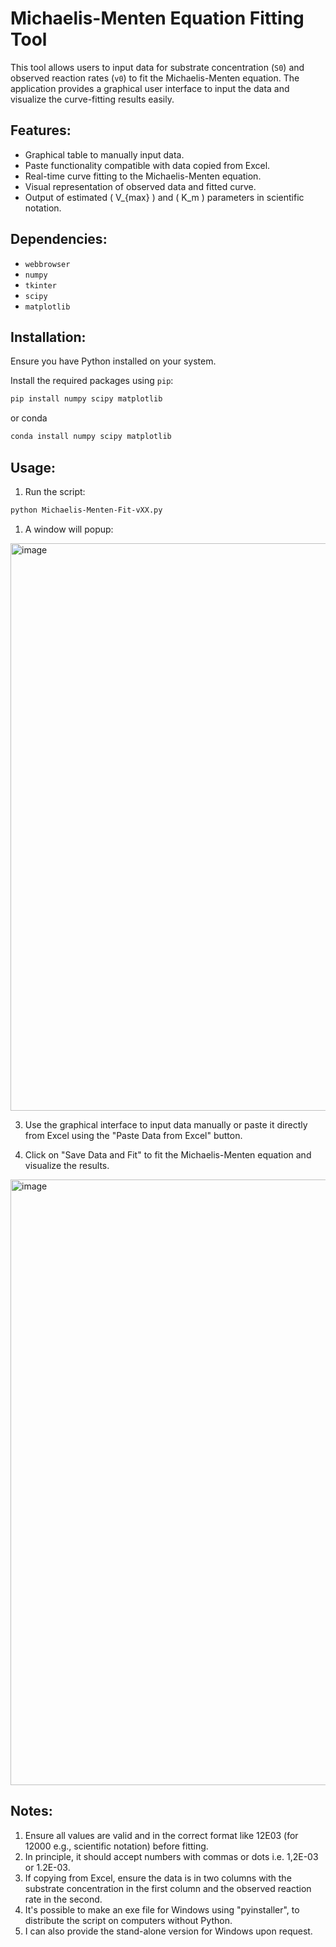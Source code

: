 # Michaelis-Menten Equation Fitting Tool

This tool allows users to input data for substrate concentration (`S0`) and observed reaction rates (`v0`) to fit the Michaelis-Menten equation. The application provides a graphical user interface to input the data and visualize the curve-fitting results easily.

## Features:

- Graphical table to manually input data.
- Paste functionality compatible with data copied from Excel.
- Real-time curve fitting to the Michaelis-Menten equation.
- Visual representation of observed data and fitted curve.
- Output of estimated \( V_{max} \) and \( K_m \) parameters in scientific notation.

## Dependencies:

- `webbrowser`
- `numpy`
- `tkinter`
- `scipy`
- `matplotlib`

## Installation:

Ensure you have Python installed on your system.

Install the required packages using `pip`:

```bash
pip install numpy scipy matplotlib
```
or conda 
```bash
conda install numpy scipy matplotlib
```

## Usage:

1. Run the script:

```bash
python Michaelis-Menten-Fit-vXX.py
```
1. A window will popup:

<img width="908" alt="image" src="https://github.com/JMB-Scripts/Michaelis-Menten/assets/20182399/d4e09358-ce38-43a2-a21b-d7d9ba7d83cb">


3. Use the graphical interface to input data manually or paste it directly from Excel using the "Paste Data from Excel" button.

4. Click on "Save Data and Fit" to fit the Michaelis-Menten equation and visualize the results.
   
<img width="969" alt="image" src="https://github.com/JMB-Scripts/Michaelis-Menten/assets/20182399/cf5d777a-077b-497c-89a0-ad5b058450fe">


## Notes:

1. Ensure all values are valid and in the correct format like 12E03  (for 12000 e.g., scientific notation) before fitting. 
2. In principle, it should accept numbers with commas or dots i.e. 1,2E-03 or 1.2E-03.
3. If copying from Excel, ensure the data is in two columns with the substrate concentration in the first column and the observed reaction rate in the second.
4. It's possible to make an exe file for Windows using "pyinstaller", to distribute the script on computers without Python.
5. I can also provide the stand-alone version for Windows upon request.    
